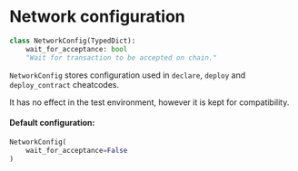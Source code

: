 # Network configuration
```python
class NetworkConfig(TypedDict):
    wait_for_acceptance: bool
    "Wait for transaction to be accepted on chain."
```

`NetworkConfig` stores configuration used in `declare`, `deploy` and `deploy_contract` cheatcodes.

It has no effect in the test environment, however it is kept for compatibility.

#### Default configuration:
```python
NetworkConfig(
    wait_for_acceptance=False
)
```
